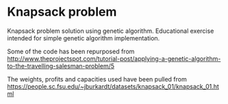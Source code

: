 # Knapsack problem

Knapsack problem solution using genetic algorithm. Educational exercise intended for simple genetic algorithm implementation.

Some of the code has been repurposed from http://www.theprojectspot.com/tutorial-post/applying-a-genetic-algorithm-to-the-travelling-salesman-problem/5 

The weights, profits and capacities used have been pulled from https://people.sc.fsu.edu/~jburkardt/datasets/knapsack_01/knapsack_01.html
